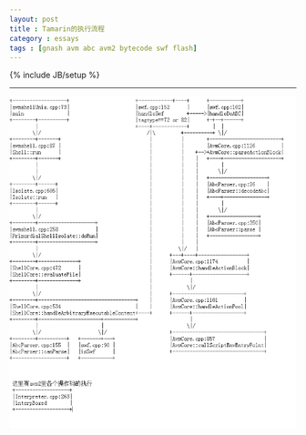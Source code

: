 ```yaml
---
layout: post
title : Tamarin的执行流程
category : essays
tags : [gnash avm abc avm2 bytecode swf flash]
---
```

{% include JB/setup %}


---

![tamarin_routine](/assets/tamarin_routine.png)